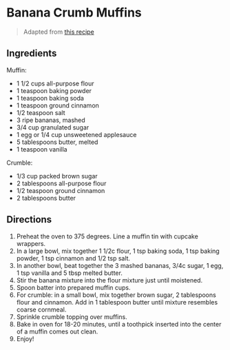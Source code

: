 # Banana Crumb Muffins

> Adapted from [this recipe](http://allrecipes.com/recipe/17652/banana-crumb-muffins/)

## Ingredients 

Muffin:
* 1 1/2 cups all-purpose flour
* 1 teaspoon baking powder
* 1 teaspoon baking soda
* 1 teaspoon ground cinnamon
* 1/2 teaspoon salt
* 3 ripe bananas, mashed
* 3/4 cup granulated sugar
* 1 egg or 1/4 cup unsweetened applesauce
* 5 tablespoons butter, melted
* 1 teaspoon vanilla

Crumble:
* 1/3 cup packed brown sugar
* 2 tablespoons all-purpose flour
* 1/2 teaspoon ground cinnamon
* 2 tablespoons butter

## Directions

1. Preheat the oven to 375 degrees. Line a muffin tin with cupcake wrappers.
1. In a large bowl, mix together 1 1/2c flour, 1 tsp baking soda, 1 tsp baking powder, 1 tsp cinnamon and 1/2 tsp salt.
1. In another bowl, beat together the 3 mashed bananas, 3/4c sugar, 1 egg, 1 tsp vanilla and 5 tbsp melted butter.
1. Stir the banana mixture into the flour mixture just until moistened.
1. Spoon batter into prepared muffin cups.
1. For crumble: in a small bowl, mix together brown sugar, 2 tablespoons flour and cinnamon. Add in 1 tablespoon butter until mixture resembles coarse cornmeal.
1. Sprinkle crumble topping over muffins.
1. Bake in oven for 18-20 minutes, until a toothpick inserted into the center of a muffin comes out clean.
1. Enjoy!
